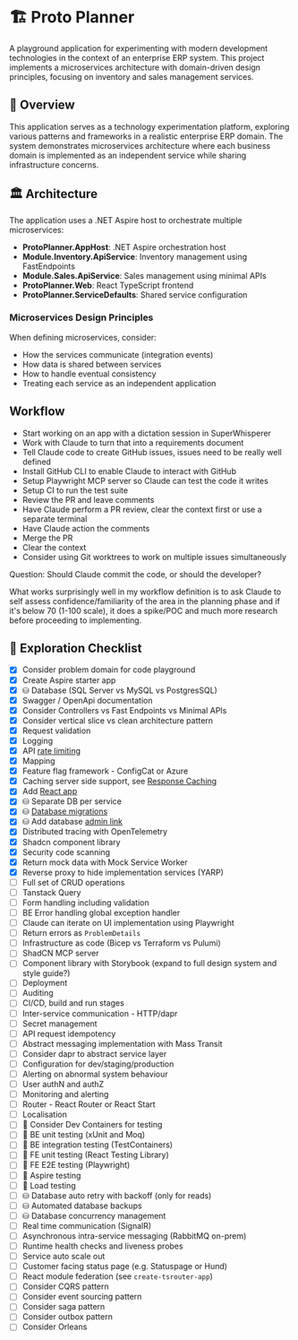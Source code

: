 # 🏗️ Proto Planner

A playground application for experimenting with modern development technologies in the context of an enterprise ERP system. This project implements a microservices architecture with domain-driven design principles, focusing on inventory and sales management services.

## 🎯 Overview

This application serves as a technology experimentation platform, exploring various patterns and frameworks in a realistic enterprise ERP domain. The system demonstrates microservices architecture where each business domain is implemented as an independent service while sharing infrastructure concerns.

## 🏛️ Architecture

The application uses a .NET Aspire host to orchestrate multiple microservices:

- **ProtoPlanner.AppHost**: .NET Aspire orchestration host
- **Module.Inventory.ApiService**: Inventory management using FastEndpoints 
- **Module.Sales.ApiService**: Sales management using minimal APIs
- **ProtoPlanner.Web**: React TypeScript frontend
- **ProtoPlanner.ServiceDefaults**: Shared service configuration

### Microservices Design Principles

When defining microservices, consider:
- How the services communicate (integration events)
- How data is shared between services
- How to handle eventual consistency
- Treating each service as an independent application

## Workflow
- Start working on an app with a dictation session in SuperWhisperer
- Work with Claude to turn that into a requirements document
- Tell Claude code to create GitHub issues, issues need to be really well defined
- Install GitHub CLI to enable Claude to interact with GitHub
- Setup Playwright MCP server so Claude can test the code it writes
- Setup CI to run the test suite
- Review the PR and leave comments
- Have Claude perform a PR review, clear the context first or use a separate terminal
- Have Claude action the comments
- Merge the PR
- Clear the context
- Consider using Git worktrees to work on multiple issues simultaneously

Question: Should Claude commit the code, or should the developer?



What works surprisingly well in my workflow definition is to ask Claude to self assess confidence/familiarity of the area in the planning phase and if it's below 70 (1-100 scale), it does a spike/POC and much more research before proceeding to implementing. 

## 🚀 Exploration Checklist

- [x] Consider problem domain for code playground
- [x] Create Aspire starter app
- [x] ⛁ Database (SQL Server vs MySQL vs PostgresSQL)
- [x] Swagger / OpenApi documentation
- [x] Consider Controllers vs Fast Endpoints vs Minimal APIs
- [x] Consider vertical slice vs clean architecture pattern
- [x] Request validation
- [x] Logging
- [x] API [rate limiting](https://fast-endpoints.com/docs/rate-limiting#endpoint-rate-limiting)
- [x] Mapping
- [x] Feature flag framework - ConfigCat or Azure
- [x] Caching server side support, see [Response Caching](https://fast-endpoints.com/docs/response-caching)
- [x] Add [React app](https://learn.microsoft.com/en-us/dotnet/aspire/get-started/build-aspire-apps-with-nodejs#explore-the-react-client)
- [x] ⛁ Separate DB per service
- [x] ⛁ [Database migrations](https://github.com/dotnet/aspire-samples/tree/main/samples/DatabaseMigrations)
- [x] ⛁ Add database [admin link](https://learn.microsoft.com/en-us/dotnet/aspire/database/postgresql-integration?tabs=dotnet-cli#add-postgresql-pgadmin-resource)
- [x] Distributed tracing with OpenTelemetry
- [x] Shadcn component library
- [x] Security code scanning
- [x] Return mock data with Mock Service Worker
- [x] Reverse proxy to hide implementation services (YARP)
- [ ] Full set of CRUD operations
- [ ] Tanstack Query
- [ ] Form handling including validation
- [ ] BE Error handling global exception handler
- [ ] Claude can iterate on UI implementation using Playwright
- [ ] Return errors as `ProblemDetails`
- [ ] Infrastructure as code (Bicep vs Terraform vs Pulumi)
- [ ] ShadCN MCP server
- [ ] Component library with Storybook (expand to full design system and style guide?)
- [ ] Deployment
- [ ] Auditing
- [ ] CI/CD, build and run stages
- [ ] Inter-service communication - HTTP/dapr
- [ ] Secret management
- [ ] API request idempotency
- [ ] Abstract messaging implementation with Mass Transit
- [ ] Consider dapr to abstract service layer
- [ ] Configuration for dev/staging/production
- [ ] Alerting on abnormal system behaviour
- [ ] User authN and authZ
- [ ] Monitoring and alerting
- [ ] Router - React Router or React Start
- [ ] Localisation
- [ ] 🧪 Consider Dev Containers for testing
- [ ] 🧪 BE unit testing (xUnit and Moq)
- [ ] 🧪 BE integration testing (TestContainers)
- [ ] 🧪 FE unit testing (React Testing Library)
- [ ] 🧪 FE E2E testing (Playwright)
- [ ] 🧪 Aspire testing
- [ ] 🧪 Load testing
- [ ] ⛁ Database auto retry with backoff (only for reads)
- [ ] ⛁ Automated database backups
- [ ] ⛁ Database concurrency management
- [ ] Real time communication (SignalR)
- [ ] Asynchronous intra-service messaging (RabbitMQ on-prem)
- [ ] Runtime health checks and liveness probes
- [ ] Service auto scale out
- [ ] Customer facing status page (e.g. Statuspage or Hund)
- [ ] React module federation (see `create-tsrouter-app`)
- [ ] Consider CQRS pattern
- [ ] Consider event sourcing pattern
- [ ] Consider saga pattern
- [ ] Consider outbox pattern
- [ ] Consider Orleans
